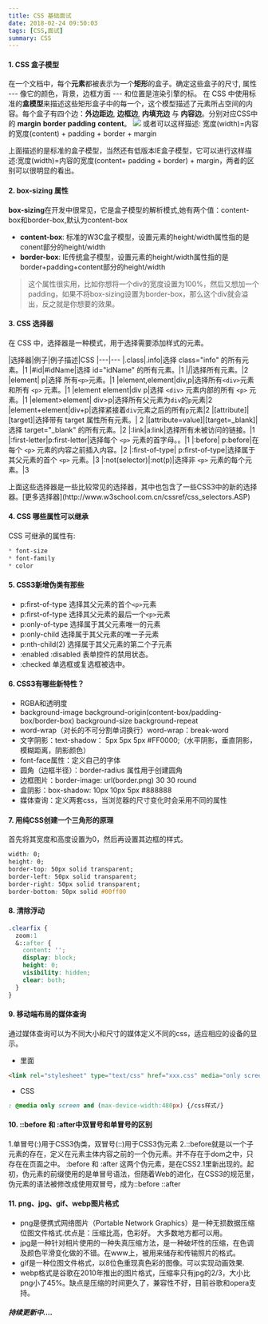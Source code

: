 ```yaml
---
title: CSS 基础面试
date: 2018-02-24 09:50:03
tags: [CSS,面试]
summary: CSS  
---
```

#### 1. CSS 盒子模型
在一个文档中，每个**元素**都被表示为一个**矩形**的盒子。确定这些盒子的尺寸, 属性 --- 像它的颜色，背景，边框方面 --- 和位置是渲染引擎的标。
在 CSS 中使用标准的**盒模型**来描述这些矩形盒子中的每一个，这个模型描述了元素所占空间的内容。每个盒子有四个边：**外边距边**, **边框边**, **内填充边** 与 **内容边**。分别对应CSS中的 **margin** **border** **padding** **content**。
<img src="/blog/img/css-interview/boxmodel.png">
或者可以这样描述: 宽度(width)=内容的宽度(content) + padding + border + margin
<p class="tip">上面描述的是标准的盒子模型，当然还有低版本IE盒子模型，它可以进行这样描述:宽度(width)=内容的宽度(content+ padding + border) + margin，两者的区别可以很明显的看出。</p>

#### 2. box-sizing 属性
**box-sizing**在开发中很常见，它是盒子模型的解析模式,她有两个值：content-box和border-box,默认为content-box
* **content-box**: 标准的W3C盒子模型，设置元素的height/width属性指的是conent部分的height/width
* **border-box**: IE传统盒子模型，设置元素的height/width属性指的是border+padding+content部分的height/width

> 这个属性很实用，比如你想将一个div的宽度设置为100%，然后又想加一个padding，如果不将box-sizing设置为border-box，那么这个div就会溢出，反之就是你想要的效果。

#### 3. CSS 选择器
在 CSS 中，选择器是一种模式，用于选择需要添加样式的元素。

|选择器|例子|例子描述|CSS
|---|---
|.class|.info|选择 class="info" 的所有元素。|1
|#id|#idName|选择 id="idName" 的所有元素。|1
|*|*|选择所有元素。|2
|element|	p|选择 所有`<p>`元素。|1
|element,element|div,p|选择所有`<div>`元素和所有 `<p>` 元素。|1
|element element|div p|选择 `<div>` 元素内部的所有 `<p>` 元素。|1
|element>element|	div>p|选择所有父元素为`div`的`p`元素|2
|element+element|div+p|选择紧接着`div`元素之后的所有`p`元素|2
|[attribute]|[target]|选择带有 target 属性所有元素。|	2
|[attribute=value]|[target=_blank]|选择 target="_blank" 的所有元素。|2
|:link|a:link|选择所有未被访问的链接。|1
|:first-letter|p:first-letter|选择每个 `<p>` 元素的首字母。。|1
|:before|	p:before|在每个 `<p>` 元素的内容之前插入内容。|2
|:first-of-type|	p:first-of-type|选择属于其父元素的首个 `<p>` 元素。|3
|:not(selector)|:not(p)|选择非 `<p>` 元素的每个元素。|3

<p class="tip">上面这些选择器是一些比较常见的选择器，其中也包含了一些CSS3中的新的选择器。[更多选择器](http://www.w3school.com.cn/cssref/css_selectors.ASP)</p>

#### 4. CSS 哪些属性可以继承
CSS 可继承的属性有: 
``` css
* font-size 
* font-family 
* color
```

#### 5. CSS3新增伪类有那些
* p:first-of-type 选择其父元素的首个`<p>`元素
* p:first-of-type 选择其父元素的最后一个`<p>`元素
* p:only-of-type 选择属于其父元素唯一的元素
* p:only-child 选择属于其父元素的唯一子元素
* p:nth-child(2) 选择属于其父元素的第二个子元素
* :enabled :disabled 表单控件的禁用状态。
* :checked 单选框或复选框被选中。

#### 6. CSS3有哪些新特性？
* RGBA和透明度
* background-image background-origin(content-box/padding-box/border-box) background-size background-repeat
* word-wrap（对长的不可分割单词换行）word-wrap：break-word
* 文字阴影：text-shadow： 5px 5px 5px #FF0000;（水平阴影，垂直阴影，模糊距离，阴影颜色）
* font-face属性：定义自己的字体
* 圆角（边框半径）：border-radius 属性用于创建圆角
* 边框图片：border-image: url(border.png) 30 30 round
* 盒阴影：box-shadow: 10px 10px 5px #888888
* 媒体查询：定义两套css，当浏览器的尺寸变化时会采用不同的属性

#### 7. 用纯CSS创建一个三角形的原理
首先将其宽度和高度设置为0，然后再设置其边框的样式。
``` css
width: 0;
height: 0;
border-top: 50px solid transparent;
border-left: 50px solid transparent;
border-right: 50px solid transparent;
border-bottom: 50px solid #00ff00
```

#### 8. 清除浮动
``` css
.clearfix {
  zoom:1
  &::after {
    content: '';
    display: block;
    height: 0;
    visibility: hidden;
    clear: both;
  }
}
```

#### 9. 移动端布局的媒体查询
通过媒体查询可以为不同大小和尺寸的媒体定义不同的css，适应相应的设备的显示。
* <head></head>里面
``` html
<link rel="stylesheet" type="text/css" href="xxx.css" media="only screen and (max-device-width:480px)">
```
* CSS
``` css
: @media only screen and (max-device-width:480px) {/css样式/}
```

#### 10.  ::before 和 :after中双冒号和单冒号的区别
1.单冒号(:)用于CSS3伪类，双冒号(::)用于CSS3伪元素
2.::before就是以一个子元素的存在，定义在元素主体内容之前的一个伪元素。并不存在于dom之中，只存在在页面之中。
:before 和 :after 这两个伪元素，是在CSS2.1里新出现的。起初，伪元素的前缀使用的是单冒号语法，但随着Web的进化，在CSS3的规范里，伪元素的语法被修改成使用双冒号，成为::before ::after

#### 11. png、jpg、gif、webp图片格式
* png是便携式网络图片（Portable Network Graphics）是一种无损数据压缩位图文件格式.优点是：压缩比高，色彩好。 大多数地方都可以用。
* jpg是一种针对相片使用的一种失真压缩方法，是一种破坏性的压缩，在色调及颜色平滑变化做的不错。在www上，被用来储存和传输照片的格式。
* gif是一种位图文件格式，以8位色重现真色彩的图像。可以实现动画效果.
* webp格式是谷歌在2010年推出的图片格式，压缩率只有jpg的2/3，大小比png小了45%。缺点是压缩的时间更久了，兼容性不好，目前谷歌和opera支持。

##### 持续更新中....
